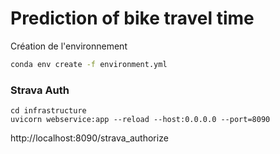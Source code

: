 # Prediction of bike travel time

Création de l'environnement

```cmd
conda env create -f environment.yml
```


### Strava Auth

```
cd infrastructure
uvicorn webservice:app --reload --host:0.0.0.0 --port=8090
```

http://localhost:8090/strava_authorize



